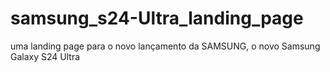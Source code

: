 # samsung_s24-Ultra_landing_page
 uma landing page para o novo lançamento da SAMSUNG, o novo Samsung Galaxy S24 Ultra
